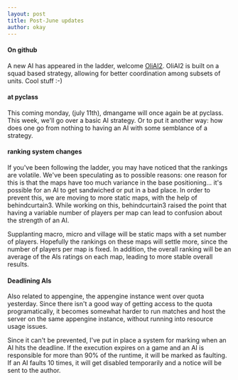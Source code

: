 ```yaml
---
layout: post
title: Post-June updates
author: okay
---
```


#### On github

A new AI has appeared in the ladder, welcome [OliAI2][0]. OliAI2 is built on a
squad based strategy, allowing for better coordination among subsets of units.
Cool stuff :-)

[0]: https://github.com/Aureus/dmanai/blob/master/aure/aureai.py

#### at pyclass

This coming monday, (july 11th), dmangame will once again be at pyclass. This
week, we'll go over a basic AI strategy. Or to put it another way: how does one
go from nothing to having an AI with some semblance of a strategy.

#### ranking system changes

If you've been following the ladder, you may have noticed that the rankings are
volatile. We've been speculating as to possible reasons: one reason for this is
that the maps have too much variance in the base positioning... it's possible
for an AI to get sandwiched or put in a bad place. In order to prevent this, we
are moving to more static maps, with the help of behindcurtain3.  While working
on this, behindcurtain3 raised the point that having a variable number of
players per map can lead to confusion about the strength of an AI.

Supplanting macro, micro and village will be static maps with a set number of
players. Hopefully the rankings on these maps will settle more, since the
number of players per map is fixed. In addition, the overall ranking will be an
average of the AIs ratings on each map, leading to more stable overall results.

#### Deadlining AIs

Also related to appengine, the appengine instance went over quota yesterday.
Since there isn't a good way of getting access to the quota programatically, it
becomes somewhat harder to run matches and host the server on the same
appengine instance, without running into resource usage issues.

Since it can't be prevented, I've put in place a system for marking when an AI
hits the deadline. If the execution expires on a game and an AI is responsible
for more than 90% of the runtime, it will be marked as faulting. If an AI
faults 10 times, it will get disabled temporarily and a notice will be sent to
the author.
